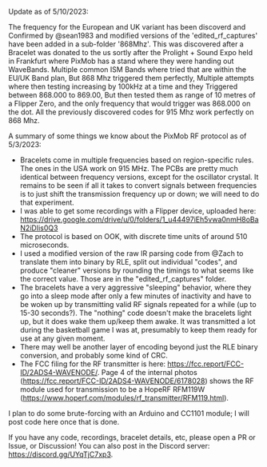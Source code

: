 Update as of 5/10/2023:

The frequency for the European and UK variant has been discoverd and Confirmed by @sean1983 and modified versions of the 'edited_rf_captures' have been added in a sub-folder '868Mhz'. This was discovered after a Bracelet was donated to the us sortly after the Prolight + Sound Expo held in Frankfurt where PixMob has a stand where they were handing out WaveBands. Multiple common ISM Bands where tried that are within the EU/UK Band plan,  But 868 Mhz triggered them perfectly,   Multiple attempts where then testing increasing by 100kHz at a time and they Triggered between 868.000 to 869.00, But then tested them as range of 10 metres of a Flipper Zero,  and the only frequency that would trigger was 868.000 on the dot.  All the previously discovered codes for 915 Mhz work perfectly on 868 Mhz.

A summary of some things we know about the PixMob RF protocol as of 5/3/2023:
- Bracelets come in multiple frequencies based on region-specific rules. The ones in the USA work on 915 MHz. The PCBs are pretty much identical between frequency versions, except for the oscillator crystal. It remains to be seen if all it takes to convert signals between frequencies is to just shift the transmission frequency up or down; we will need to do that experiment.
- I was able to get some recordings with a Flipper device, uploaded here: https://drive.google.com/drive/u/0/folders/1_u44497iEh5vwa0nmH8oBaN2iDIis0Q3
- The protocol is based on OOK, with discrete time units of around 510 microseconds.
- I used a modified version of the raw IR parsing code from @Zach to translate them into binary by RLE, split out individual "codes", and produce "cleaner" versions by rounding the timings to what seems like the correct value. Those are in the "edited_rf_captures" folder.
- The bracelets have a very aggressive "sleeping" behavior, where they go into a sleep mode after only a few minutes of inactivity and have to be woken up by transmitting valid RF signals repeated for a while (up to 15-30 seconds?). The "nothing" code doesn't make the bracelets light up, but it does wake them up/keep them awake. It was transmitted a lot during the basketball game I was at, presumably to keep them ready for use at any given moment.
- There may well be another layer of encoding beyond just the RLE binary conversion, and probably some kind of CRC. 
- The FCC filing for the RF transmitter is here: https://fcc.report/FCC-ID/2ADS4-WAVENODE/. Page 4 of the internal photos (https://fcc.report/FCC-ID/2ADS4-WAVENODE/6178028) shows the RF module used for transmission to be a HopeRF RFM119W (https://www.hoperf.com/modules/rf_transmitter/RFM119.html).

I plan to do some brute-forcing with an Arduino and CC1101 module; I will post code here once that is done.

If you have any code, recordings, bracelet details, etc, please open a PR or Issue, or Discussion! You can also post in the Discord server: https://discord.gg/UYqTjC7xp3.
